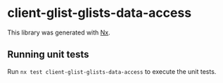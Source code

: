 # client-glist-glists-data-access

This library was generated with [Nx](https://nx.dev).

## Running unit tests

Run `nx test client-glist-glists-data-access` to execute the unit tests.
